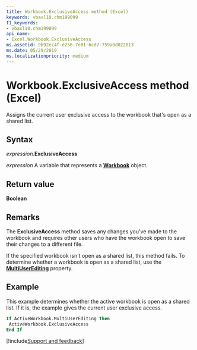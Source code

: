```yaml
---
title: Workbook.ExclusiveAccess method (Excel)
keywords: vbaxl10.chm199099
f1_keywords:
- vbaxl10.chm199099
api_name:
- Excel.Workbook.ExclusiveAccess
ms.assetid: 9b92ec4f-e256-7e01-6cd7-759a0d022813
ms.date: 05/29/2019
ms.localizationpriority: medium
---
```



# Workbook.ExclusiveAccess method (Excel)

Assigns the current user exclusive access to the workbook that's open as a shared list.


## Syntax

_expression_.**ExclusiveAccess**

_expression_ A variable that represents a **[Workbook](Excel.Workbook.md)** object.


## Return value

**Boolean**


## Remarks

The **ExclusiveAccess** method saves any changes you've made to the workbook and requires other users who have the workbook open to save their changes to a different file.

If the specified workbook isn't open as a shared list, this method fails. To determine whether a workbook is open as a shared list, use the **[MultiUserEditing](Excel.Workbook.MultiUserEditing.md)** property.


## Example

This example determines whether the active workbook is open as a shared list. If it is, the example gives the current user exclusive access.

```vb
If ActiveWorkbook.MultiUserEditing Then 
 ActiveWorkbook.ExclusiveAccess 
End If
```




[!include[Support and feedback](~/includes/feedback-boilerplate.md)]